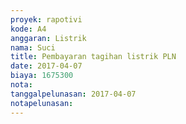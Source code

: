 ```yaml
---
proyek: rapotivi
kode: A4
anggaran: Listrik
nama: Suci
title: Pembayaran tagihan listrik PLN
date: 2017-04-07
biaya: 1675300
nota:
tanggalpelunasan: 2017-04-07
notapelunasan:
---
```

